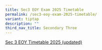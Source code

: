 ```yaml
---
title: Sec3 EOY Exam 2025 Timetable
permalink: /sec3-eoy-exam-2025-timetable/
variant: tiptap
description: ""
third_nav_title: Secondary Three
---
```

<p><a href="/files/EOY Exam TT 2025/NSS_End_of_Year_Exam_Timetable_2025__updated_31_Jul.pdf" rel="noopener nofollow" target="_blank">Sec 3 EOY Timetable 2025 (updated)</a>
</p>